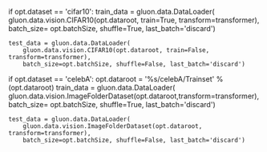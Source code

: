 

<!--
 * @version:
 * @Author:  StevenJokess https://github.com/StevenJokess
 * @Date: 2020-12-22 12:05:08
 * @LastEditors:  StevenJokess https://github.com/StevenJokess
 * @LastEditTime: 2020-12-22 12:05:09
 * @Description:
 * @TODO::
 * @Reference:https://github.com/kazizzad/DCGAN-Gluon-MxNet/blob/master/MxnetDCGAN.ipynb
-->
if opt.dataset == 'cifar10':
    train_data = gluon.data.DataLoader(
        gluon.data.vision.CIFAR10(opt.dataroot, train=True, transform=transformer),
        batch_size= opt.batchSize, shuffle=True, last_batch='discard')

    test_data = gluon.data.DataLoader(
        gluon.data.vision.CIFAR10(opt.dataroot, train=False, transform=transformer),
        batch_size=opt.batchSize, shuffle=False, last_batch='discard')

if opt.dataset == 'celebA':
    opt.dataroot = '%s/celebA/Trainset' % (opt.dataroot)
    train_data = gluon.data.DataLoader(
        gluon.data.vision.ImageFolderDataset(opt.dataroot,transform=transformer),
        batch_size= opt.batchSize, shuffle=True, last_batch='discard')

    test_data = gluon.data.DataLoader(
        gluon.data.vision.ImageFolderDataset(opt.dataroot, transform=transformer),
        batch_size=opt.batchSize, shuffle=False, last_batch='discard')
